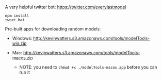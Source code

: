 A very helpful twitter bot: https://twitter.com/everylastmodel

```
npm install
tweet.bat
```

Pre-built apps for downloading random models:

* Windows: http://kevinwatters.s3.amazonaws.com/tools/modelTools-win.zip

* Mac: http://kevinwatters.s3.amazonaws.com/tools/modelTools-macos.zip
  * NOTE: you need to `chmod +x ./modelTools-macos.app` before you can run it

